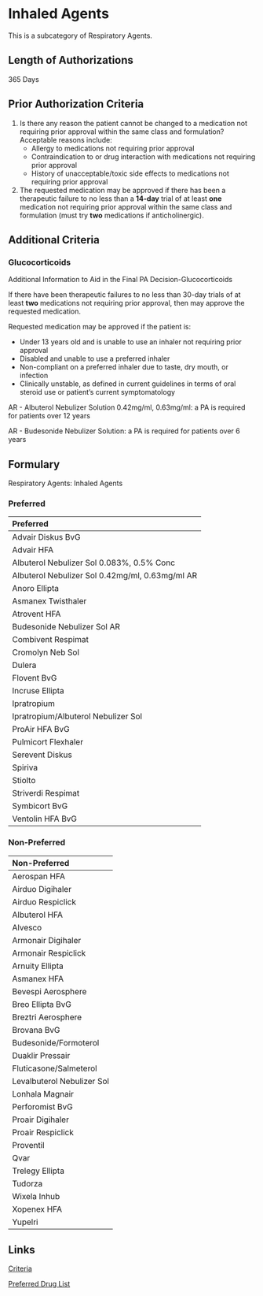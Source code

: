 # Inhaled Agents

This is a subcategory of Respiratory Agents.

## Length of Authorizations

365 Days

## Prior Authorization Criteria

1.  Is there any reason the patient cannot be changed to a medication not requiring prior approval within the same class and formulation? Acceptable reasons include:
    -   Allergy to medications not requiring prior approval
    -   Contraindication to or drug interaction with medications not requiring prior approval
    -   History of unacceptable/toxic side effects to medications not requiring prior approval
2.  The requested medication may be approved if there has been a therapeutic failure to no less than a **14-day** trial of at least **one** medication not requiring prior approval within the same class and formulation (must try **two** medications if anticholinergic).

## Additional Criteria

### Glucocorticoids

Additional Information to Aid in the Final PA Decision-Glucocorticoids

If there have been therapeutic failures to no less than 30-day trials of at least **two** medications not requiring prior approval, then may approve the requested medication.

Requested medication may be approved if the patient is:

-   Under 13 years old and is unable to use an inhaler not requiring prior approval
-   Disabled and unable to use a preferred inhaler
-   Non-compliant on a preferred inhaler due to taste, dry mouth, or infection
-   Clinically unstable, as defined in current guidelines in terms of oral steroid use or patient’s current symptomatology

AR - Albuterol Nebulizer Solution 0.42mg/ml, 0.63mg/ml: a PA is required for patients over 12 years

AR - Budesonide Nebulizer Solution: a PA is required for patients over 6 years

## Formulary

Respiratory Agents: Inhaled Agents

### Preferred

| Preferred                                       |
| :---------------------------------------------- |
| Advair Diskus BvG                               |
| Advair HFA                                      |
| Albuterol Nebulizer Sol 0.083%, 0.5% Conc       |
| Albuterol Nebulizer Sol 0.42mg/ml, 0.63mg/ml AR |
| Anoro Ellipta                                   |
| Asmanex Twisthaler                              |
| Atrovent HFA                                    |
| Budesonide Nebulizer Sol AR                     |
| Combivent Respimat                              |
| Cromolyn Neb Sol                                |
| Dulera                                          |
| Flovent BvG                                     |
| Incruse Ellipta                                 |
| Ipratropium                                     |
| Ipratropium/Albuterol Nebulizer Sol             |
| ProAir HFA BvG                                  |
| Pulmicort Flexhaler                             |
| Serevent Diskus                                 |
| Spiriva                                         |
| Stiolto                                         |
| Striverdi Respimat                              |
| Symbicort BvG                                   |
| Ventolin HFA BvG                                |

### Non-Preferred

| Non-Preferred              |
| :------------------------- |
| Aerospan HFA               |
| Airduo Digihaler           |
| Airduo Respiclick          |
| Albuterol HFA              |
| Alvesco                    |
| Armonair Digihaler         |
| Armonair Respiclick        |
| Arnuity Ellipta            |
| Asmanex HFA                |
| Bevespi Aerosphere         |
| Breo Ellipta BvG           |
| Breztri Aerosphere         |
| Brovana BvG                |
| Budesonide/Formoterol      |
| Duaklir Pressair           |
| Fluticasone/Salmeterol     |
| Levalbuterol Nebulizer Sol |
| Lonhala Magnair            |
| Perforomist BvG            |
| Proair Digihaler           |
| Proair Respiclick          |
| Proventil                  |
| Qvar                       |
| Trelegy Ellipta            |
| Tudorza                    |
| Wixela Inhub               |
| Xopenex HFA                |
| Yupelri                    |

## Links

[Criteria](https://pharmacy.medicaid.ohio.gov/sites/default/files/20221001_UPDL_Criteria_APPROVED.pdf#page=93)

[Preferred Drug List](https://pharmacy.medicaid.ohio.gov/sites/default/files/20221001_UPDL_APPROVED_.pdf#page=30)